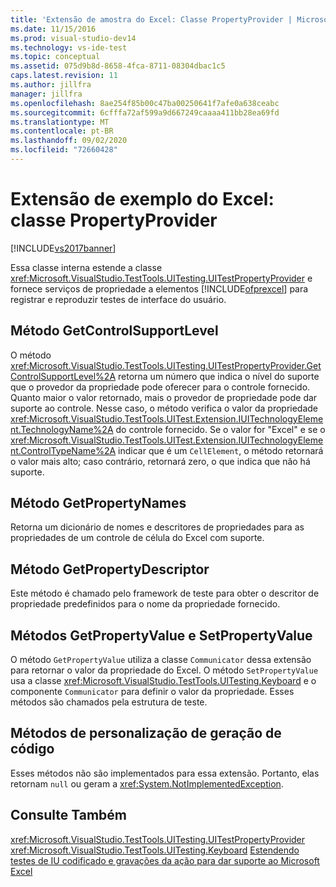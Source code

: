 ```yaml
---
title: 'Extensão de amostra do Excel: Classe PropertyProvider | Microsoft Docs'
ms.date: 11/15/2016
ms.prod: visual-studio-dev14
ms.technology: vs-ide-test
ms.topic: conceptual
ms.assetid: 075d9b8d-8658-4fca-8711-08304dbac1c5
caps.latest.revision: 11
ms.author: jillfra
manager: jillfra
ms.openlocfilehash: 8ae254f85b00c47ba00250641f7afe0a638ceabc
ms.sourcegitcommit: 6cfffa72af599a9d667249caaaa411bb28ea69fd
ms.translationtype: MT
ms.contentlocale: pt-BR
ms.lasthandoff: 09/02/2020
ms.locfileid: "72660428"
---
```

# <a name="sample-excel-extension-propertyprovider-class"></a>Extensão de exemplo do Excel: classe PropertyProvider
[!INCLUDE[vs2017banner](../includes/vs2017banner.md)]

Essa classe interna estende a classe <xref:Microsoft.VisualStudio.TestTools.UITesting.UITestPropertyProvider> e fornece serviços de propriedade a elementos [!INCLUDE[ofprexcel](../includes/ofprexcel-md.md)] para registrar e reproduzir testes de interface do usuário.

## <a name="getcontrolsupportlevel-method"></a>Método GetControlSupportLevel
 O método <xref:Microsoft.VisualStudio.TestTools.UITesting.UITestPropertyProvider.GetControlSupportLevel%2A> retorna um número que indica o nível do suporte que o provedor da propriedade pode oferecer para o controle fornecido. Quanto maior o valor retornado, mais o provedor de propriedade pode dar suporte ao controle. Nesse caso, o método verifica o valor da propriedade <xref:Microsoft.VisualStudio.TestTools.UITest.Extension.IUITechnologyElement.TechnologyName%2A> do controle fornecido. Se o valor for "Excel" e se o <xref:Microsoft.VisualStudio.TestTools.UITest.Extension.IUITechnologyElement.ControlTypeName%2A> indicar que é um `CellElement`, o método retornará o valor mais alto; caso contrário, retornará zero, o que indica que não há suporte.

## <a name="getpropertynames-method"></a>Método GetPropertyNames
 Retorna um dicionário de nomes e descritores de propriedades para as propriedades de um controle de célula do Excel com suporte.

## <a name="getpropertydescriptor-method"></a>Método GetPropertyDescriptor
 Este método é chamado pelo framework de teste para obter o descritor de propriedade predefinidos para o nome da propriedade fornecido.

## <a name="getpropertyvalue-and-setpropertyvalue-methods"></a>Métodos GetPropertyValue e SetPropertyValue
 O método `GetPropertyValue` utiliza a classe `Communicator` dessa extensão para retornar o valor da propriedade do Excel. O método `SetPropertyValue` usa a classe <xref:Microsoft.VisualStudio.TestTools.UITesting.Keyboard> e o componente `Communicator` para definir o valor da propriedade. Esses métodos são chamados pela estrutura de teste.

## <a name="code-generation-customization-methods"></a>Métodos de personalização de geração de código
 Esses métodos não são implementados para essa extensão. Portanto, elas retornam `null` ou geram a <xref:System.NotImplementedException>.

## <a name="see-also"></a>Consulte Também
 <xref:Microsoft.VisualStudio.TestTools.UITesting.UITestPropertyProvider> <xref:Microsoft.VisualStudio.TestTools.UITesting.Keyboard>
 [Estendendo testes de IU codificado e gravações da ação para dar suporte ao Microsoft Excel](../test/extending-coded-ui-tests-and-action-recordings-to-support-microsoft-excel.md)
